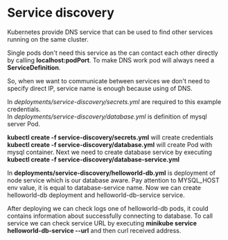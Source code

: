 # Service discovery

Kubernetes provide DNS service that can be used to find other services running on the same cluster.

Single pods don't need this service as the can contact each other directly by calling **localhost:podPort**. To make DNS work pod will always need a **ServiceDefinition**.

So, when we want to communicate between services we don't need to specify direct IP, service name is enough because using of DNS.

In *deployments/service-discovery/secrets.yml* are required to this example credentials. </br>
In *deployments/service-discovery/database.yml* is definition of mysql server Pod.

**kubectl create -f service-discovery/secrets.yml** will create credentials </br>
**kubectl create -f service-discovery/database.yml** will create Pod with mysql container.
Next we need to create database service by executing **kubectl create -f service-discovery/database-service.yml**

In **deployments/service-discovery/helloworld-db.yml** is deployment of node service which is our database aware. Pay attention to MYSQL_HOST env value, it is equal to database-service name. Now we can create helloworld-db deployment and helloworld-db-service service.

After deploying we can check logs one of helloworld-db pods, it could contains information about successfully connecting to database. To call service we can check service URL by executing **minikube service helloworld-db-service --url** and then curl received address.
